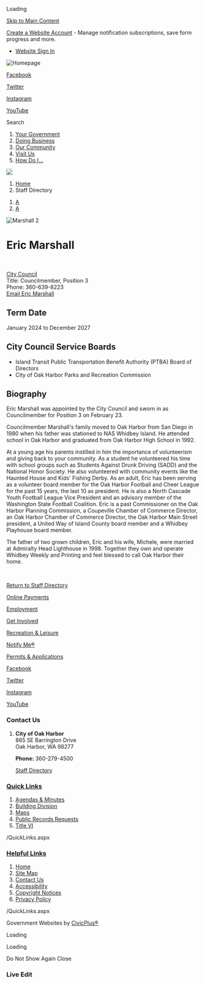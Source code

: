 Loading

[Skip to Main Content](https://oakharbor.gov/directory.aspx?eid=51%2F)

[Create a Website Account](https://oakharbor.gov/MyAccount/ProfileCreate) - Manage notification subscriptions, save form progress and more.   

- [Website Sign In](https://oakharbor.gov/MyAccount)

![Homepage](https://oakharbor.gov/ImageRepository/Document?documentID=63)

[Facebook](https://www.facebook.com/OakHarbor)

[Twitter](https://twitter.com/oakharborwausa)

[Instagram](https://www.instagram.com/cityofoakharborwa)

[YouTube](https://www.youtube.com/c/CityofOakHarbor)

Search

1. [Your Government](https://oakharbor.gov/27/Your-Government)
2. [Doing Business](https://oakharbor.gov/35/Doing-Business)
3. [Our Community](https://oakharbor.gov/31/Our-Community)
4. [Visit Us](https://oakharbor.gov/101/Visit-Us)
5. [How Do I...](https://oakharbor.gov/9/How-Do-I)

<!--THE END-->

![](https://oakharbor.gov/ImageRepository/Document?documentID=11)

1. [Home](https://oakharbor.gov)
2. Staff Directory

<!--THE END-->

1. [A](https://oakharbor.gov/directory.aspx?eid=51 "Make text smaller")
2. [A](https://oakharbor.gov/directory.aspx?eid=51 "Make text bigger")

![Marshall 2](https://oakharbor.gov/ImageRepository/Document?documentID=2928 "Marshall 2")

# Eric Marshall

 

[City Council](https://oakharbor.gov/Directory.aspx?DID=33)  
Title: Councilmember, Position 3  
Phone: 360-639-8223  
[Email Eric Marshall](mailto:emarshall@oakharbor.org)

## Term Date

January 2024 to December 2027

## City Council Service Boards

- Island Transit Public Transportation Benefit Authority (PTBA) Board of Directors
- City of Oak Harbor Parks and Recreation Commission

## Biography

Eric Marshall was appointed by the City Council and sworn in as Councilmember for Position 3 on February 23.

Councilmember Marshall's family moved to Oak Harbor from San Diego in 1980 when his father was stationed to NAS Whidbey Island. He attended school in Oak Harbor and graduated from Oak Harbor High School in 1992.

At a young age his parents instilled in him the importance of volunteerism and giving back to your community. As a student he volunteered his time with school groups such as Students Against Drunk Driving (SADD) and the National Honor Society. He also volunteered with community events like the Haunted House and Kids' Fishing Derby. As an adult, Eric has been serving as a volunteer board member for the Oak Harbor Football and Cheer League for the past 15 years, the last 10 as president. He is also a North Cascade Youth Football League Vice President and an advisory member of the Washington State Football Coalition. Eric is a past Commissioner on the Oak Harbor Planning Commission, a Coupeville Chamber of Commerce Director, an Oak Harbor Chamber of Commerce Director, the Oak Harbor Main Street president, a United Way of Island County board member and a Whidbey Playhouse board member.

The father of two grown children, Eric and his wife, Michele, were married at Admiralty Head Lighthouse in 1998. Together they own and operate Whidbey Weekly and Printing and feel blessed to call Oak Harbor their home.

 

[Return to Staff Directory](https://oakharbor.gov/Directory.aspx)

[Online Payments](https://oakharbor.gov/349/2086/Pay-Your-Bill-Online)

[Employment](https://www.governmentjobs.com/careers/oakharbor)

[Get Involved](https://oakharbor.gov/335/Boards-Commissions)

[Recreation &amp; Leisure](https://oakharbor.gov/255/Parks-Recreation) 

[Notify Me®](https://oakharbor.gov/list.aspx)

[Permits &amp; Applications](https://oakharbor.onlama.com)

[Facebook](https://www.facebook.com/OakHarbor)

[Twitter](https://twitter.com/oakharborwausa)

[Instagram](https://www.instagram.com/cityofoakharborwa)

[YouTube](https://www.youtube.com/c/CityofOakHarbor)

### Contact Us

1. **City of Oak Harbor**  
   865 SE Barrington Drive  
   Oak Harbor, WA 98277
   
   **Phone:** 360-279-4500
   
   [Staff Directory](https://oakharbor.gov/Directory.aspx)

### [Quick Links](https://oakharbor.gov/QuickLinks.aspx?CID=15)

1. [Agendas &amp; Minutes](https://oakharbor.gov/AgendaCenter)
2. [Building Division](https://oakharbor.gov/173/Building-Division)
3. [Maps](https://oakharbor.gov/303/City-Maps)
4. [Public Records Requests](https://oakharborwa.govqa.us/WEBAPP/_rs/%28S%28ya42llj5gdgmnb1ipdt5oot5%29%29/supporthome.aspx)
5. [Title VI](https://oakharbor.gov/459/Title-VI-Non-Discrimination)

/QuickLinks.aspx

### [Helpful Links](https://oakharbor.gov/QuickLinks.aspx?CID=16)

1. [Home](https://oakharbor.gov)
2. [Site Map](https://oakharbor.gov/sitemap)
3. [Contact Us](https://oakharbor.gov/FormCenter/Contact-Us-10)
4. [Accessibility](https://oakharbor.gov/accessibility)
5. [Copyright Notices](https://oakharbor.gov/copyright)
6. [Privacy Policy](https://oakharbor.gov/privacy)

/QuickLinks.aspx

Government Websites by [CivicPlus®](https://connect.civicplus.com/referral)

Loading

Loading

Do Not Show Again Close

### Live Edit